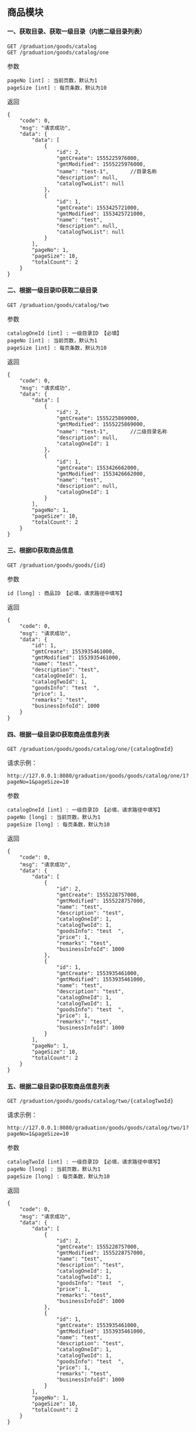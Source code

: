 

## 商品模块

#### 一、获取目录、获取一级目录（内嵌二级目录列表）

    GET /graduation/goods/catalog
    GET /graduation/goods/catalog/one
    
参数

    pageNo [int] : 当前页数，默认为1
    pageSize [int] : 每页条数，默认为10
    
返回

    {
        "code": 0,
        "msg": "请求成功",
        "data": {
            "data": [
                {
                    "id": 2,
                    "gmtCreate": 1555225976000,
                    "gmtModified": 1555225976000,
                    "name": "test-1",       //目录名称
                    "description": null,
                    "catalogTwoList": null
                },
                {
                    "id": 1,
                    "gmtCreate": 1553425721000,
                    "gmtModified": 1553425721000,
                    "name": "test",
                    "description": null,
                    "catalogTwoList": null
                }
            ],
            "pageNo": 1,
            "pageSize": 10,
            "totalCount": 2
        }
    }
    
#### 二、根据一级目录ID获取二级目录

    GET /graduation/goods/catalog/two
    
参数

    catalogOneId [int] : 一级目录ID 【必填】
    pageNo [int] : 当前页数，默认为1
    pageSize [int] : 每页条数，默认为10
    
返回

    {
        "code": 0,
        "msg": "请求成功",
        "data": {
            "data": [
                {
                    "id": 2,
                    "gmtCreate": 1555225869000,
                    "gmtModified": 1555225869000,
                    "name": "test-1",       //二级目录名称
                    "description": null,
                    "catalogOneId": 1
                },
                {
                    "id": 1,
                    "gmtCreate": 1553426662000,
                    "gmtModified": 1553426662000,
                    "name": "test",
                    "description": null,
                    "catalogOneId": 1
                }
            ],
            "pageNo": 1,
            "pageSize": 10,
            "totalCount": 2
        }
    }
    
#### 三、根据ID获取商品信息

    GET /graduation/goods/goods/{id}
    
参数

    id [long] : 商品ID 【必填，请求路径中填写】
    
返回

    {
        "code": 0,
        "msg": "请求成功",
        "data": {
            "id": 1,
            "gmtCreate": 1553935461000,
            "gmtModified": 1553935461000,
            "name": "test",
            "description": "test",
            "catalogOneId": 1,
            "catalogTwoId": 1,
            "goodsInfo": "test  ",
            "price": 1,
            "remarks": "test",
            "businessInfoId": 1000
        }
    }
    
#### 四、根据一级目录ID获取商品信息列表

    GET /graduation/goods/goods/catalog/one/{catalogOneId}
    
请求示例：

    http://127.0.0.1:8080/graduation/goods/goods/catalog/one/1?pageNo=1&pageSize=10
    
参数

    catalogOneId [int] : 一级目录ID 【必填，请求路径中填写】
    pageNo [long] : 当前页数，默认为1
    pageSize [long] : 每页条数，默认为10
    
返回    

    {
        "code": 0,
        "msg": "请求成功",
        "data": {
            "data": [
                {
                    "id": 2,
                    "gmtCreate": 1555228757000,
                    "gmtModified": 1555228757000,
                    "name": "test",
                    "description": "test",
                    "catalogOneId": 1,
                    "catalogTwoId": 1,
                    "goodsInfo": "test  ",
                    "price": 1,
                    "remarks": "test",
                    "businessInfoId": 1000
                },
                {
                    "id": 1,
                    "gmtCreate": 1553935461000,
                    "gmtModified": 1553935461000,
                    "name": "test",
                    "description": "test",
                    "catalogOneId": 1,
                    "catalogTwoId": 1,
                    "goodsInfo": "test  ",
                    "price": 1,
                    "remarks": "test",
                    "businessInfoId": 1000
                }
            ],
            "pageNo": 1,
            "pageSize": 10,
            "totalCount": 2
        }
    }

#### 五、根据二级目录ID获取商品信息列表

    GET /graduation/goods/goods/catalog/two/{catalogTwoId}
    
请求示例：

    http://127.0.0.1:8080/graduation/goods/goods/catalog/two/1?pageNo=1&pageSize=10
    
参数

    catalogTwoId [int] : 一级目录ID 【必填，请求路径中填写】
    pageNo [long] : 当前页数，默认为1
    pageSize [long] : 每页条数，默认为10
    
返回 

    {
        "code": 0,
        "msg": "请求成功",
        "data": {
            "data": [
                {
                    "id": 2,
                    "gmtCreate": 1555228757000,
                    "gmtModified": 1555228757000,
                    "name": "test",
                    "description": "test",
                    "catalogOneId": 1,
                    "catalogTwoId": 1,
                    "goodsInfo": "test  ",
                    "price": 1,
                    "remarks": "test",
                    "businessInfoId": 1000
                },
                {
                    "id": 1,
                    "gmtCreate": 1553935461000,
                    "gmtModified": 1553935461000,
                    "name": "test",
                    "description": "test",
                    "catalogOneId": 1,
                    "catalogTwoId": 1,
                    "goodsInfo": "test  ",
                    "price": 1,
                    "remarks": "test",
                    "businessInfoId": 1000
                }
            ],
            "pageNo": 1,
            "pageSize": 10,
            "totalCount": 2
        }
    }
















